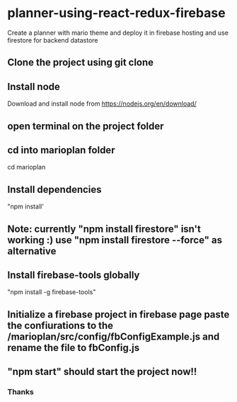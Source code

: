 # planner-using-react-redux-firebase
Create a planner with mario theme and deploy it in firebase hosting and use firestore for backend datastore

## Clone the project using git clone

## Install node
Download and install node from https://nodejs.org/en/download/

## open terminal on the project folder

## cd into marioplan folder
cd marioplan

## Install dependencies
"npm install'

## Note: currently "npm install firestore" isn't working :) use "npm install firestore --force" as alternative

## Install firebase-tools globally
"npm install -g firebase-tools"

## Initialize a firebase project in firebase page paste the confiurations to the /marioplan/src/config/fbConfigExample.js and rename the file to fbConfig.js

## "npm start" should start the project now!!

### Thanks
